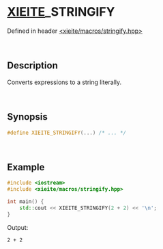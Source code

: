 # [XIEITE](../../macros.md)\_STRINGIFY
Defined in header [<xieite/macros/stringify.hpp>](../../../include/xieite/macros/stringify.hpp)

&nbsp;

## Description
Converts expressions to a string literally.

&nbsp;

## Synopsis
```cpp
#define XIEITE_STRINGIFY(...) /* ... */
```

&nbsp;

## Example
```cpp
#include <iostream>
#include <xieite/macros/stringify.hpp>

int main() {
    std::cout << XIEITE_STRINGIFY(2 + 2) << '\n';
}
```
Output:
```
2 + 2
```
